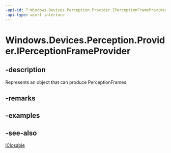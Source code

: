 ```yaml
---
-api-id: T:Windows.Devices.Perception.Provider.IPerceptionFrameProvider
-api-type: winrt interface
---
```


<!-- Interface syntax.
public interface IPerceptionFrameProvider : Windows.Foundation.IClosable
-->

# Windows.Devices.Perception.Provider.IPerceptionFrameProvider

## -description
Represents an object that can produce PerceptionFrames.

## -remarks

## -examples

## -see-also
[IClosable](../windows.foundation/iclosable.md)